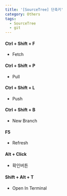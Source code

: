 ```yaml
---
title: '[SourceTree] 단축키'
category: Others
tags:
  - SourceTree
  - git
---
```


#### Ctrl + Shift + F

- Fetch

#### Ctrl + Shift + P

- Pull

#### Ctrl + Shift + L

- Push

#### Ctrl + Shift + B

- New Branch

#### F5

- Refresh

#### Alt + Click

- 확인버튼

#### Shift + Alt + T

- Open In Terminal
